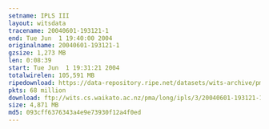 ```yaml
---
setname: IPLS III
layout: witsdata
tracename: 20040601-193121-1
end: Tue Jun  1 19:40:00 2004
originalname: 20040601-193121-1
gzsize: 1,273 MB
len: 0:08:39
start: Tue Jun  1 19:31:21 2004
totalwirelen: 105,591 MB
ripedownload: https://data-repository.ripe.net/datasets/wits-archive/pma/long/ipls/3/20040601-193121-1.gz
pkts: 68 million
download: ftp://wits.cs.waikato.ac.nz/pma/long/ipls/3/20040601-193121-1.gz
size: 4,871 MB
md5: 093cff6376343a4e9e73930f12a4f0ed
---
```

